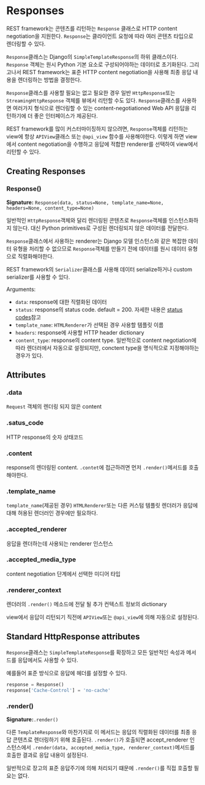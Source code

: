 # Responses
REST framework는 콘텐츠를 리턴하는 `Response` 클래스로 HTTP content negotiation을 지원한다. `Response`는 클라이언트 요청에 따라 여러 콘텐츠 타입으로 렌더링할 수 있다.   

`Response`클래스는 Django의 `SimpleTemplateResponse`의 하위 클래스이다. `Response` 객체는 원시 Python 기본 요소로 구성되어야하는 데이터로 초기화된다. 그리고나서 REST framework는 표준 HTTP content negotiation을 사용해 최종 응답 내용을 렌더링하는 방법을 결정한다. 

`Response`클래스를 사용할 필요는 없고 필요한 경우 일반 `HttpResponse`또는 `StreamingHttpResponse` 객체를 뷰에서 리턴할 수도 있다. `Response`클래스를 사용하면 여러가지 형식으로 렌더링할 수 있는 content-negotiationed Web API 응답을 리턴하기에 더 좋은 인터페이스가 제공된다. 

REST framework를 많이 커스터마이징하지 않으려면, `Response`객체를 리턴하는 view에 항상 `APIView`클래스 또는 `@api_view` 함수를 사용해야한다. 이렇게 하면 view에서 content negotiation을 수행하고 응답에 적합한 renderer를 선택하여 view에서 리턴할 수 있다.

## Creating Responses
### Response()
**Signature:** `Response(data, status=None, template_name=None, headers=None, content_type=None)`

일반적인 `HttpResponse`객체와 달리 렌더링된 콘텐츠로 `Response`객체를 인스턴스화하지 않는다. 대신 Python primitives로 구성된 렌더링되지 않은 데이터를 전달한다.

`Response`클래스에서 사용하는 renderer는 Django 모델 인스턴스와 같은 복잡한 데이터 유형을 처리할 수 없으므로 `Response`객체를 만들기 전에 데이터를 원시 데이터 유형으로 직렬화해야한다. 

REST framework의 `Serializer`클래스를 사용해 데이터 serialize하거나 custom serializer를 사용할 수 있다. 

Arguments:

- `data`: response에 대한 직렬화된 데이터
- `status`: response의 status code. default = 200. 자세한 내용은 [status codes](http://www.django-rest-framework.org/api-guide/status-codes/)참고
- `template_name`: `HTMLRenderer`가 선택된 경우 사용할 템플릿 이름
- `headers`: response에 사용할 HTTP header dictionary
- `content_type`: response의 content type. 일반적으로 content negotiation에 따라 렌더러에서 자동으로 설정되지만, conctent type을 명식적으로 지정해야하는 경우가 있다. 

## Attributes
### .data
`Request` 객체의 렌더링 되지 않은 content
### .satus_code
HTTP response의 숫자 상태코드
### .content
response의 렌더링된 content. `.contet`에 접근하려면 먼저 `.render()`메서드를 호출해야한다.

### .template_name
`template_name`(제공된 경우)
`HTMLRenderer`또는 다른 커스텀 템플릿 렌더러가 응답에 대해 허용된 렌더러인 경우에만 필요하다. 

### .accepted_renderer
응답을 렌더하는데 사용되는 renderer 인스턴스

### .accepted_media_type
content negotiation 단계에서 선택한 미디어 타입

### .renderer_context
렌더러의 `.render()` 메소드에 전달 될 추가 컨텍스트 정보의 dictionary

view에서 응답이 리턴되기 직전에 `APIView`또는 `@api_view`에 의해 자동으로 설정된다. 
## Standard HttpResponse attributes
`Response`클래스는 `SimpleTemplateResponse`를 확장하고 모든 일반적인 속성과 메서드를 응답에서도 사용할 수 있다.

예를들어 표준 방식으로 응답에 헤더를 설정할 수 있다.  

```python
response = Response()
response['Cache-Control'] = 'no-cache'
```

### .render()

**Signature:**`.render()`

다른 `TemplateResponse`와 마찬가지로 이 메서드는 응답의 직렬화된 데이터를 최종 응답 콘텐츠로 렌더링하기 위해 호출된다. `.render()`가 호출되면 accept_renderer 인스턴스에서 `.render(data, accepted_media_type, renderer_context)`메서드를 호출한 결과로 응답 내용이 설정된다. 

일반적으로 장고의 표준 응답주기에 의해 처리되기 떄문에 `.render()`를 직접 호출할 필요는 없다. 